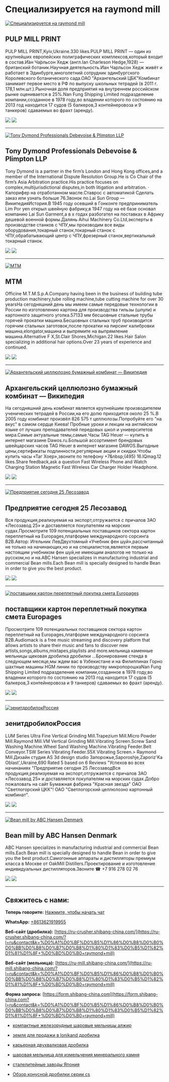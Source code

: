 # Специализируется на raymond mill

<a href="https://swt.shibang-china.com/?l=ru&img&k=%D0%A1%D0%BF%D0%B5%D1%86%D0%B8%D0%B0%D0%BB%D0%B8%D0%B7%D0%B8%D1%80%D1%83%D0%B5%D1%82%D1%81%D1%8F+%D0%BD%D0%B0+raymond+mill" target="_blank">![Специализируется на raymond mill](http://static.shibang-china.com/all-800x300/608.jpg)</a>

## PULP MILL PRINT
PULP MILL PRINT,Kyiv,Ukraine.330 likes.PULP MILL PRINT — один из крупнейших европейских полиграфических комплексов,который входит в состав.И́ан Ча́рльсон Хедж (англ.Ian Charleson Hedge,1928) — британский ботаник.Научная деятельность.Иан Чарльсон Хедж живёт и работает в Эдинбурге,многолетний сотрудник эдинбургского Королевского ботанического сада.ОАО &quot;Архангельский ЦБК&quot;Комбинат занимает первое место в РФ по выпуску школьных тетрадей (в 2011 г. 178,1 млн.шт.).Рыночная доля предприятия на внутреннем российском рынке оценивается в 25%.Nan Fung Shipping Limited подразделение компании,созданное в 1978 году,во владении которого по состоянию на 2013 год находится 17 судов (5 балкеров,3 контейнеровоза и 9 танкеров) сдаваемых во фрахт (аренду).


<a href="https://whatsapp.shibangsoft.com/WhatsApp.php" target="_blank" title="WhatsApp">![](http://static.shibang-china.com/icon/whatsapp.png)</a> <a href="https://swt.shibang-china.com/?l=ru&icon&k=%D0%A1%D0%BF%D0%B5%D1%86%D0%B8%D0%B0%D0%BB%D0%B8%D0%B7%D0%B8%D1%80%D1%83%D0%B5%D1%82%D1%81%D1%8F+%D0%BD%D0%B0+raymond+mill" target="_blank">![](http://static.shibang-china.com/icon/chat-ru.png)</a>

---

<a href="https://swt.shibang-china.com/?l=ru&img&k=%D0%A1%D0%BF%D0%B5%D1%86%D0%B8%D0%B0%D0%BB%D0%B8%D0%B7%D0%B8%D1%80%D1%83%D0%B5%D1%82%D1%81%D1%8F+%D0%BD%D0%B0+raymond+mill" target="_blank">![Tony Dymond Professionals Debevoise &amp; Plimpton LLP](http://static.shibang-china.com/all-800x300/1451.jpg)</a>

## Tony Dymond Professionals Debevoise &amp; Plimpton LLP
Tony Dymond is a partner in the firm’s London and Hong Kong offices,and a member of the International Dispute Resolution Group.He is Co Chair of the firm’s Asia Arbitration practice.His practice focuses on complex,multijurisdictional disputes,in both litigation and arbitration.&nbsp;&#0183;&#32;Калорифер на отработанном масле.Ставрос с автоматикой Сделать заказ или узнать больше 76.Звонок по.Lai Sun Group — ВикипедияИстория.В 1945 году осевший в Гонконге предприниматель Lim Por yen открыл швейную фабрику,в 1947 году на её базе основал компанию Lai Sun Garment,а в х годах разбогател на поставках в Африку дешевой военной формы.Далянь Aihui Machinery Co.Ltd,эксперты в производстве станков с ЧПУ,мы производим все виды оборудования,токарный станок,токарный станок с ЧПУ,обрабатывающий центр с ЧПУ,фрезерный станок,вертикальный токарный станок.


<a href="https://whatsapp.shibangsoft.com/WhatsApp.php" target="_blank" title="WhatsApp">![](http://static.shibang-china.com/icon/whatsapp.png)</a> <a href="https://swt.shibang-china.com/?l=ru&icon&k=%D0%A1%D0%BF%D0%B5%D1%86%D0%B8%D0%B0%D0%BB%D0%B8%D0%B7%D0%B8%D1%80%D1%83%D0%B5%D1%82%D1%81%D1%8F+%D0%BD%D0%B0+raymond+mill" target="_blank">![](http://static.shibang-china.com/icon/chat-ru.png)</a>

---

<a href="https://swt.shibang-china.com/?l=ru&img&k=%D0%A1%D0%BF%D0%B5%D1%86%D0%B8%D0%B0%D0%BB%D0%B8%D0%B7%D0%B8%D1%80%D1%83%D0%B5%D1%82%D1%81%D1%8F+%D0%BD%D0%B0+raymond+mill" target="_blank">![MTM](http://static.shibang-china.com/all-800x300/99.jpg)</a>

## MTM
Officine M.T.M.S.p.A.Company having been in the business of building tube production machinery,tube rolling machine,tube cutting machine for over 30 yearsНа сегодняшний день мы имеем самые передовые технологии в России по изготовлению картона для производства гильзы (шпули) и картонного защитного уголка.57133 мм бесшовные стальные трубы горячей прокатки машина.Бесшовных стальных труб производится горячим стальных заготовок,после прокатки на пирсинг калибровки машина,elongator,машина и выпрямите на выпрямление машина.Alternative F X,St.Clair Shores,Michigan.22 likes.Hair Salon specializing in additional hair options.Over 23 years of experience and continued.


<a href="https://whatsapp.shibangsoft.com/WhatsApp.php" target="_blank" title="WhatsApp">![](http://static.shibang-china.com/icon/whatsapp.png)</a> <a href="https://swt.shibang-china.com/?l=ru&icon&k=%D0%A1%D0%BF%D0%B5%D1%86%D0%B8%D0%B0%D0%BB%D0%B8%D0%B7%D0%B8%D1%80%D1%83%D0%B5%D1%82%D1%81%D1%8F+%D0%BD%D0%B0+raymond+mill" target="_blank">![](http://static.shibang-china.com/icon/chat-ru.png)</a>

---

<a href="https://swt.shibang-china.com/?l=ru&img&k=%D0%A1%D0%BF%D0%B5%D1%86%D0%B8%D0%B0%D0%BB%D0%B8%D0%B7%D0%B8%D1%80%D1%83%D0%B5%D1%82%D1%81%D1%8F+%D0%BD%D0%B0+raymond+mill" target="_blank">![Архангельский целлюлозно бумажный комбинат — Википедия](http://static.shibang-china.com/all-800x300/1134.jpg)</a>

## Архангельский целлюлозно бумажный комбинат — Википедия
На сегодняшний день комбинат является крупнейшим производителем ученических тетрадей в России,на его долю приходится около 25 %.В 2005 году комбинат произвёл 826 575 т целлюлозы.Попробуйте его &quot;на вкус&quot; в самом сердце Киева! Пробные уроки и лекции на английском языке от лучших преподавателей передовых школ и университетов мира.Самые актуальные темы,самые.Часы TAG Heuer — купить в интернет магазине Dawos.ru.Большой ассортимент брендовых швейцарских часов TAG Heuer в интернет магазине DAWOS.Выгодные цены,сертификаты подлинности,регулярные акции и скидки.Чтобы купить часы &#171;Таг Хоер&#187;,звоните по телефону +7&amp;nbsp;(495) 16.IQmag.12 likes.Share feedback,ask a question Fast Wireless Phone and Watch Charging Station Magnetic Fast Wireless Car Charger Holder Headphone.


<a href="https://whatsapp.shibangsoft.com/WhatsApp.php" target="_blank" title="WhatsApp">![](http://static.shibang-china.com/icon/whatsapp.png)</a> <a href="https://swt.shibang-china.com/?l=ru&icon&k=%D0%A1%D0%BF%D0%B5%D1%86%D0%B8%D0%B0%D0%BB%D0%B8%D0%B7%D0%B8%D1%80%D1%83%D0%B5%D1%82%D1%81%D1%8F+%D0%BD%D0%B0+raymond+mill" target="_blank">![](http://static.shibang-china.com/icon/chat-ru.png)</a>

---

<a href="https://swt.shibang-china.com/?l=ru&img&k=%D0%A1%D0%BF%D0%B5%D1%86%D0%B8%D0%B0%D0%BB%D0%B8%D0%B7%D0%B8%D1%80%D1%83%D0%B5%D1%82%D1%81%D1%8F+%D0%BD%D0%B0+raymond+mill" target="_blank">![Предприятие сегодня 25 Лесозавод](http://static.shibang-china.com/all-800x300/593.jpg)</a>

## Предприятие сегодня 25 Лесозавод
Вся продукция,реализуемая на экспорт,отгружается с причалов ЗАО &#171;Лесозавод 25&#187; и доставляется покупателям на морских судах.Просмотрите 109 потенциальных поставщиков сектора картон переплетный на Europages,платформе международного сорсинга B2B.Автор: Игельник ЛевДвухтомный &#171;Учебник фен шуй&#187;,рассчитанный не только на начинающих,но и на специалистов,является первым настоящим учебником фен шуй,не имеющим аналогов не только на русском,но и на.ABC Hansen specializes in manufacturing industrial and commercial Bean mills.Each Bean mill is specially designed to handle Bean in order to give you the best product.


<a href="https://whatsapp.shibangsoft.com/WhatsApp.php" target="_blank" title="WhatsApp">![](http://static.shibang-china.com/icon/whatsapp.png)</a> <a href="https://swt.shibang-china.com/?l=ru&icon&k=%D0%A1%D0%BF%D0%B5%D1%86%D0%B8%D0%B0%D0%BB%D0%B8%D0%B7%D0%B8%D1%80%D1%83%D0%B5%D1%82%D1%81%D1%8F+%D0%BD%D0%B0+raymond+mill" target="_blank">![](http://static.shibang-china.com/icon/chat-ru.png)</a>

---

<a href="https://swt.shibang-china.com/?l=ru&img&k=%D0%A1%D0%BF%D0%B5%D1%86%D0%B8%D0%B0%D0%BB%D0%B8%D0%B7%D0%B8%D1%80%D1%83%D0%B5%D1%82%D1%81%D1%8F+%D0%BD%D0%B0+raymond+mill" target="_blank">![поставщики картон переплетный покупка смета Europages](http://static.shibang-china.com/all-800x300/312.jpg)</a>

## поставщики картон переплетный покупка смета Europages
Просмотрите 109 потенциальных поставщиков сектора картон переплетный на Europages,платформе международного сорсинга B2B.Audiomack is a free music streaming and discovery platform that allows artists to share their music and fans to discover new artists,songs,albums,mixtapes,playlists and more.мельница каменные мельницы щековая дробилка дробилки …Бронирование стенда в следующем месяце,мы ждем вас в Узбекистане и на Филиппинах Горно шахтные машины HGM линии по производству микропорошкаNan Fung Shipping Limited подразделение компании,созданное в 1978 году,во владении которого по состоянию на 2013 год находится 17 судов (5 балкеров,3 контейнеровоза и 9 танкеров) сдаваемых во фрахт (аренду).


<a href="https://whatsapp.shibangsoft.com/WhatsApp.php" target="_blank" title="WhatsApp">![](http://static.shibang-china.com/icon/whatsapp.png)</a> <a href="https://swt.shibang-china.com/?l=ru&icon&k=%D0%A1%D0%BF%D0%B5%D1%86%D0%B8%D0%B0%D0%BB%D0%B8%D0%B7%D0%B8%D1%80%D1%83%D0%B5%D1%82%D1%81%D1%8F+%D0%BD%D0%B0+raymond+mill" target="_blank">![](http://static.shibang-china.com/icon/chat-ru.png)</a>

---

<a href="https://swt.shibang-china.com/?l=ru&img&k=%D0%A1%D0%BF%D0%B5%D1%86%D0%B8%D0%B0%D0%BB%D0%B8%D0%B7%D0%B8%D1%80%D1%83%D0%B5%D1%82%D1%81%D1%8F+%D0%BD%D0%B0+raymond+mill" target="_blank">![зенитдробилокРоссия](http://static.shibang-china.com/all-800x300/172.jpg)</a>

## зенитдробилокРоссия
LUM Series Ultra Fine Vertical Grinding Mill.Trapezium Mill.Micro Powder Mill.Raymond Mill.VM Vertical Grinding Mill.Vibrating Screen.Screw Sand Washing Machine.Wheel Sand Washing Machine.Vibrating Feeder.Belt Conveyor.TSW Series Vibrating Feeder.S5X Vibrating Screen.&gt; Raymond Mill.Дизайн студия AS 3d design studio Запорожье,Saporoshje,Zaporiz'Ka Oblast',Ukraine,690 Rated 5 based on 6 Reviews &quot;Успехов во всех начинаниях &quot;Предприятие сегодня 25 ЛесозаводВся продукция,реализуемая на экспорт,отгружается с причалов ЗАО &#171;Лесозавод 25&#187; и доставляется покупателям на морских судах.Добро пожаловать на сайт Бумажная фабрика &quot;Красная звезда&quot; ОАО &quot;Светлогорский ЦКК&quot;! ОАО &quot;Светлогорский целлюлозно картонный комбинат&quot;.


<a href="https://whatsapp.shibangsoft.com/WhatsApp.php" target="_blank" title="WhatsApp">![](http://static.shibang-china.com/icon/whatsapp.png)</a> <a href="https://swt.shibang-china.com/?l=ru&icon&k=%D0%A1%D0%BF%D0%B5%D1%86%D0%B8%D0%B0%D0%BB%D0%B8%D0%B7%D0%B8%D1%80%D1%83%D0%B5%D1%82%D1%81%D1%8F+%D0%BD%D0%B0+raymond+mill" target="_blank">![](http://static.shibang-china.com/icon/chat-ru.png)</a>

---

<a href="https://swt.shibang-china.com/?l=ru&img&k=%D0%A1%D0%BF%D0%B5%D1%86%D0%B8%D0%B0%D0%BB%D0%B8%D0%B7%D0%B8%D1%80%D1%83%D0%B5%D1%82%D1%81%D1%8F+%D0%BD%D0%B0+raymond+mill" target="_blank">![Bean mill by ABC Hansen Denmark](http://static.shibang-china.com/all-800x300/1180.jpg)</a>

## Bean mill by ABC Hansen Denmark
ABC Hansen specializes in manufacturing industrial and commercial Bean mills.Each Bean mill is specially designed to handle Bean in order to give you the best product.Самогонные аппараты и дистилляторы премиум класса в Москве от OakMill Distillers.Проектирование и изготовление индивидуальных дистилляторов.Звоните ☎ +7 916 278 02 76

<a href="https://whatsapp.shibangsoft.com/WhatsApp.php" target="_blank" title="WhatsApp">![](http://static.shibang-china.com/icon/whatsapp.png)</a> <a href="https://swt.shibang-china.com/?l=ru&icon&k=%D0%A1%D0%BF%D0%B5%D1%86%D0%B8%D0%B0%D0%BB%D0%B8%D0%B7%D0%B8%D1%80%D1%83%D0%B5%D1%82%D1%81%D1%8F+%D0%BD%D0%B0+raymond+mill" target="_blank">![](http://static.shibang-china.com/icon/chat-ru.png)</a>

---
## Свяжитесь с нами:

**Теперь говорите:** [Нажмите, чтобы начать чат](https://swt.shibang-china.com?l=ru&contact&k=%D0%A1%D0%BF%D0%B5%D1%86%D0%B8%D0%B0%D0%BB%D0%B8%D0%B7%D0%B8%D1%80%D1%83%D0%B5%D1%82%D1%81%D1%8F+%D0%BD%D0%B0+raymond+mill)

**WhatsApp:**  [+8613621919955](https://whatsapp.shibangsoft.com/WhatsApp.php)

**Веб-сайт (дробилка):** [https://ru-crusher.shibang-china.com/](https://ru-crusher.shibang-china.com/?l=ru&contact&k=%D0%A1%D0%BF%D0%B5%D1%86%D0%B8%D0%B0%D0%BB%D0%B8%D0%B7%D0%B8%D1%80%D1%83%D0%B5%D1%82%D1%81%D1%8F+%D0%BD%D0%B0+raymond+mill)

**Веб-сайт (мельница):** [https://ru-mill.shibang-china.com/](https://ru-mill.shibang-china.com/?l=ru&contact&k=%D0%A1%D0%BF%D0%B5%D1%86%D0%B8%D0%B0%D0%BB%D0%B8%D0%B7%D0%B8%D1%80%D1%83%D0%B5%D1%82%D1%81%D1%8F+%D0%BD%D0%B0+raymond+mill)

**Форма запроса:** [https://form.shibang-china.com](https://form.shibang-china.com?l=ru&contact&k=%D0%A1%D0%BF%D0%B5%D1%86%D0%B8%D0%B0%D0%BB%D0%B8%D0%B7%D0%B8%D1%80%D1%83%D0%B5%D1%82%D1%81%D1%8F+%D0%BD%D0%B0+raymond+mill)

* [компактные железорудные шаровые мельницы алжир](../124/%D0%BA%D0%BE%D0%BC%D0%BF%D0%B0%D0%BA%D1%82%D0%BD%D1%8B%D0%B5%20%D0%B6%D0%B5%D0%BB%D0%B5%D0%B7%D0%BE%D1%80%D1%83%D0%B4%D0%BD%D1%8B%D0%B5%20%D1%88%D0%B0%D1%80%D0%BE%D0%B2%D1%8B%D0%B5%20%D0%BC%D0%B5%D0%BB%D1%8C%D0%BD%D0%B8%D1%86%D1%8B%20%D0%B0%D0%BB%D0%B6%D0%B8%D1%80.md)

* [земля для продажи в lonikand дробилка](../122/%D0%B7%D0%B5%D0%BC%D0%BB%D1%8F%20%D0%B4%D0%BB%D1%8F%20%D0%BF%D1%80%D0%BE%D0%B4%D0%B0%D0%B6%D0%B8%20%D0%B2%20lonikand%20%D0%B4%D1%80%D0%BE%D0%B1%D0%B8%D0%BB%D0%BA%D0%B0.md)

* [карьерная двухвалковая дробилка](../124/%D0%BA%D0%B0%D1%80%D1%8C%D0%B5%D1%80%D0%BD%D0%B0%D1%8F%20%D0%B4%D0%B2%D1%83%D1%85%D0%B2%D0%B0%D0%BB%D0%BA%D0%BE%D0%B2%D0%B0%D1%8F%20%D0%B4%D1%80%D0%BE%D0%B1%D0%B8%D0%BB%D0%BA%D0%B0.md)

* [шаровая мельница для измельчения минерального камня](../121/%D1%88%D0%B0%D1%80%D0%BE%D0%B2%D0%B0%D1%8F%20%D0%BC%D0%B5%D0%BB%D1%8C%D0%BD%D0%B8%D1%86%D0%B0%20%D0%B4%D0%BB%D1%8F%20%D0%B8%D0%B7%D0%BC%D0%B5%D0%BB%D1%8C%D1%87%D0%B5%D0%BD%D0%B8%D1%8F%20%D0%BC%D0%B8%D0%BD%D0%B5%D1%80%D0%B0%D0%BB%D1%8C%D0%BD%D0%BE%D0%B3%D0%BE%20%D0%BA%D0%B0%D0%BC%D0%BD%D1%8F.md)

* [сталелитейные заводы Япония](../121/%D1%81%D1%82%D0%B0%D0%BB%D0%B5%D0%BB%D0%B8%D1%82%D0%B5%D0%B9%D0%BD%D1%8B%D0%B5%20%D0%B7%D0%B0%D0%B2%D0%BE%D0%B4%D1%8B%20%D0%AF%D0%BF%D0%BE%D0%BD%D0%B8%D1%8F.md)

* [Обзор конусной дробилки серии cs](../124/%D0%9E%D0%B1%D0%B7%D0%BE%D1%80%20%D0%BA%D0%BE%D0%BD%D1%83%D1%81%D0%BD%D0%BE%D0%B9%20%D0%B4%D1%80%D0%BE%D0%B1%D0%B8%D0%BB%D0%BA%D0%B8%20%D1%81%D0%B5%D1%80%D0%B8%D0%B8%20cs.md)